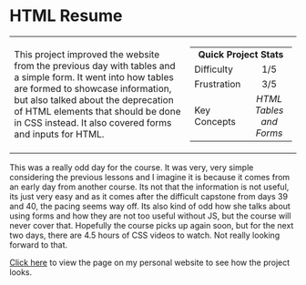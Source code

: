
# HTML Resume



<table border='0'>

<tr>
  <td>
    This project improved the website from the previous day with tables and a simple form. It went into how tables are formed to showcase information, but also talked about the deprecation of HTML elements that should be done in CSS instead. It also covered forms and inputs for HTML.
  </td>
  <td>
    <div>
      <table>
        <tr>
          <td align='center' colspan="2"><strong>Quick Project Stats</strong></td>
        </tr>
        <tr>
          <td>Difficulty</td>
          <td align='center'>1/5</td>
        </tr>
        <tr>
          <td>Frustration</td>
          <td align='center'>3/5</td>
        </tr>
        <tr>
          <td>Key Concepts</td>
          <td align='center'><em>HTML Tables and Forms</em></td>
        </tr>
      </table>
    </div>
  </td>
</tr>
</table>

This was a really odd day for the course. It was very, very simple considering the previous lessons and I imagine it is because it comes from an early day from another course. Its not that the information is not useful, its just very easy and as it comes after the difficult capstone from days 39 and 40, the pacing seems way off. Its also kind of odd how she talks about using forms and how they are not too useful without JS, but the course will never cover that. Hopefully the course picks up again soon, but for the next two days, there are 4.5 hours of CSS videos to watch. Not really looking forward to that.

<a href="https://ryanlonergan.github.io/portfolio/100_days/day_42_html_resume.html">Click here</a> to view the page on my personal website to see how the project looks.
